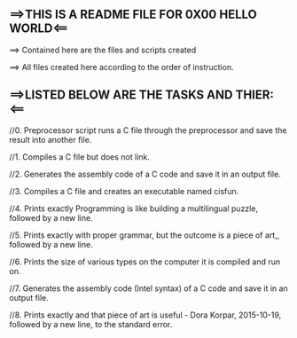 ==>THIS IS A README FILE FOR 0X00 HELLO WORLD<==
---------
==> Contained here are the files and scripts created

==> All files created here according to the order of instruction.

==>LISTED BELOW ARE THE TASKS AND THIER:<==
--------- 
//0. Preprocessor script runs a C file through the preprocessor and save the result into another file.

//1. Compiles a C file but does not link.

//2. Generates the assembly code of a C code and save it in an output file.

//3. Compiles a C file and creates an executable named cisfun.

//4. Prints exactly Programming is like building a multilingual puzzle, followed by a new line.

//5. Prints exactly with proper grammar, but the outcome is a piece of art,, followed by a new line.

//6. Prints the size of various types on the computer it is compiled and run on.

//7. Generates the assembly code (Intel syntax) of a C code and save it in an output file.

//8. Prints exactly and that piece of art is useful - Dora Korpar, 2015-10-19, followed by a new line, to the standard error.
